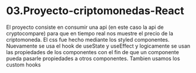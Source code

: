 # 03.Proyecto-criptomonedas-React

El proyecto consiste en consumir una api (en este caso la api de cryptocompare) para que en tiempo real nos muestre el precio de la criptomoneda. El css fue hecho mediante los styled componentes. Nuevamente se usa el hook de useState y useEffect y logicamente se usan las propiedades de los componentes con el fin de que un componente pueda pasarle propiedades a otros componentes. Tambien usamos los custom hooks
